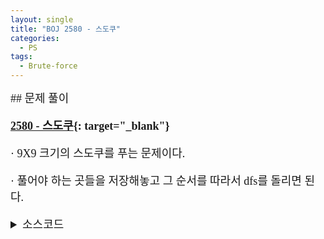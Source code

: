 ```yaml
---
layout: single
title: "BOJ 2580 - 스도쿠"
categories:
  - PS
tags:
  - Brute-force
---
```


<div markdown="1" style="font-size:18px;font-family:'Consolas', 맑은 고딕;">
## 문제 풀이

**[2580 - 스도쿠](https://www.acmicpc.net/problem/2580){: target="_blank"}**

· 9X9 크기의 스도쿠를 푸는 문제이다.

· 풀어야 하는 곳들을 저장해놓고 그 순서를 따라서 dfs를 돌리면 된다.

<details>
<summary>소스코드</summary>
<div markdown="1" style="font-size:20px;font-family:'Consolas', 맑은 고딕;">
```cpp
#include<bits/stdc++.h>
using namespace std;
typedef vector<int> vi;

int sd[9][9];
vi vl;

int check(int ci, int cj, int v);
int make_pq(){
	for(int i=0;i<9;i++) for(int j=0;j<9;j++){
		if(sd[i][j]) continue;
		vl.push_back(i*10+j);
	}
	if(vl.empty()) return 0;
	return 1;
}
int f(int idx);

int main()
{
	string s;
	for(int i=0;i<9;i++){
		int jidx=0;
		getline(cin, s, '\n');
		while(s=="") getline(cin, s, '\n');
		for(int j=0;j<s.length();j++) if(s[j]!=' ') sd[i][jidx++]=s[j]-48;
	}
	if(make_pq()) f(0);
	s.clear();
	for(int i=0;i<9;i++){
		for(int j=0;j<9;j++){
			s.push_back(sd[i][j]+'0');
			s.push_back(' ');
		}
		s.push_back('\n');
	}
	cout<<s;
}

int check(int ci, int cj, int v){
	for(int i=0;i<9;i++){
		if(sd[ci][i]==v) return 0;
		if(sd[i][cj]==v) return 0;
	}
	for(int i=ci/3*3;i<(ci/3+1)*3;i++) for(int j=cj/3*3;j<(cj/3+1)*3;j++)
		if(sd[i][j]==v) return 0;
	return 1;
}

int f(int idx){
	int ci=vl[idx]/10, cj=vl[idx]%10;
	for(int i=1;i<10;i++){
		if(check(ci, cj, i)){
			sd[ci][cj]=i;
			if(idx+1==vl.size()) return 1;
			if(f(idx+1)) return 1;
		}
		sd[ci][cj]=0;
	}
	return 0;
}
```
</div>
</details> 
<br>

## 풀고나서  

· 입력이 작기 때문에 그냥 0인 원소들만 뽑아서 [1, 9] 집어넣으면서 테스트하면 대충 O(N^(N^2))이다. (N=10)  
커팅을 하려고 단서가 가장 많은 원소들 순으로 정렬해서 풀려고 했다.(탐색하는 너비가 작아지기 때문) 하지만 정렬하는 과정에서 N^2가 필요하고 탐색할 때마다 N^2의 비용이 들어 결과적으로 O((N^2+N)^(N^2))를 만들어내고 몇 번 TLE가 났다.

· 54번째 줄을 if문 위로 옮겨서 check(ci, cj)를 호출하면 시간초과가 난다. 시간복잡도가 같아도 TLE가 났었다.(check 함수에서 벡터에 각 숫자 개수 저장하면서 2넘으면 0 반환하는 구조로 만들었었다.)
</div>